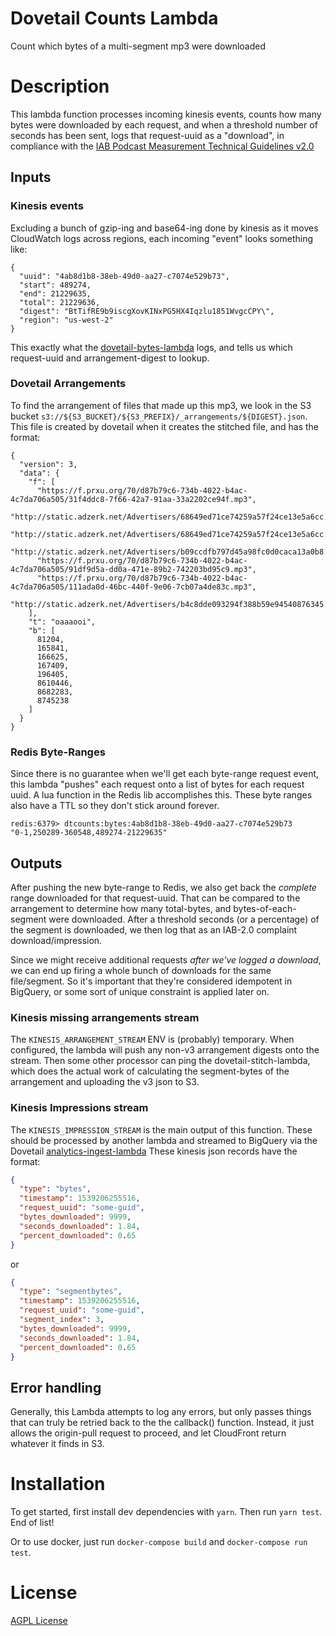 # Dovetail Counts Lambda

Count which bytes of a multi-segment mp3 were downloaded

# Description

This lambda function processes incoming kinesis events, counts how many bytes
were downloaded by each request, and when a threshold number of seconds has
been sent, logs that request-uuid as a "download", in compliance with the
[IAB Podcast Measurement Technical Guidelines v2.0](https://www.iab.com/wp-content/uploads/2017/12/Podcast_Measurement_v2-Final-Dec2017.pdf)

## Inputs

### Kinesis events

Excluding a bunch of gzip-ing and base64-ing done by kinesis as it moves CloudWatch
logs across regions, each incoming "event" looks something like:

```
{
  "uuid": "4ab8d1b8-38eb-49d0-aa27-c7074e529b73",
  "start": 489274,
  "end": 21229635,
  "total": 21229636,
  "digest": "BtTifRE9b9iscgXovKINxPG5HX4Iqzlu1851WvgcCPY\",
  "region": "us-west-2"
}
```

This exactly what the [dovetail-bytes-lambda](https://github.com/PRX/dovetail-bytes-lambda) logs,
and tells us which request-uuid and arrangement-digest to lookup.

### Dovetail Arrangements

To find the arrangement of files that made up this mp3, we look in the S3
bucket `s3://${S3_BUCKET}/${S3_PREFIX}/_arrangements/${DIGEST}.json`. This file
is created by dovetail when it creates the stitched file, and has the format:

```
{
  "version": 3,
  "data": {
    "f": [
      "https://f.prxu.org/70/d87b79c6-734b-4022-b4ac-4c7da706a505/31f4ddc8-7f66-42a7-91aa-33a2202ce94f.mp3",
      "http://static.adzerk.net/Advertisers/68649ed71ce74259a57f24ce13e5a6cc.mp3",
      "http://static.adzerk.net/Advertisers/68649ed71ce74259a57f24ce13e5a6cc.mp3",
      "http://static.adzerk.net/Advertisers/b09ccdfb797d45a98fc0d0caca13a0b8.mp3",
      "https://f.prxu.org/70/d87b79c6-734b-4022-b4ac-4c7da706a505/91df9d5a-dd0a-471e-89b2-742203bd95c9.mp3",
      "https://f.prxu.org/70/d87b79c6-734b-4022-b4ac-4c7da706a505/111ada0d-46bc-440f-9e06-7cb07a4de83c.mp3",
      "http://static.adzerk.net/Advertisers/b4c8dde093294f388b59e94540876345.mp3"
    ],
    "t": "oaaaooi",
    "b": [
      81204,
      165841,
      166625,
      167409,
      196405,
      8610446,
      8682283,
      8745238
    ]
  }
}
```

### Redis Byte-Ranges

Since there is no guarantee when we'll get each byte-range request event, this
lambda "pushes" each request onto a list of bytes for each request uuid. A lua
function in the Redis lib accomplishes this. These byte ranges also have a TTL
so they don't stick around forever.

```
redis:6379> dtcounts:bytes:4ab8d1b8-38eb-49d0-aa27-c7074e529b73
"0-1,250289-360548,489274-21229635"
```

## Outputs

After pushing the new byte-range to Redis, we also get back the _complete_ range
downloaded for that request-uuid.  That can be compared to the arrangement to
determine how many total-bytes, and bytes-of-each-segment were downloaded.  After
a threshold seconds (or a percentage) of the segment is downloaded, we then log
that as an IAB-2.0 complaint download/impression.

Since we might receive additional requests _after we've logged a download_, we
can end up firing a whole bunch of downloads for the same file/segment.  So it's
important that they're considered idempotent in BigQuery, or some sort of
unique constraint is applied later on.

### Kinesis missing arrangements stream

The `KINESIS_ARRANGEMENT_STREAM` ENV is (probably) temporary.  When configured, the lambda will push any non-v3 arrangement digests onto the stream.  Then some other processor can ping the dovetail-stitch-lambda, which does the actual work of calculating the segment-bytes of the arrangement and uploading the v3 json to S3.

### Kinesis Impressions stream

The `KINESIS_IMPRESSION_STREAM` is the main output of this function.  These should be processed by another lambda and streamed to BigQuery via the Dovetail [analytics-ingest-lambda](https://github.com/PRX/analytics-ingest-lambda)  These kinesis json records have the format:

```json
{
  "type": "bytes",
  "timestamp": 1539206255516,
  "request_uuid": "some-guid",
  "bytes_downloaded": 9999,
  "seconds_downloaded": 1.84,
  "percent_downloaded": 0.65
}
```

or

```json
{
  "type": "segmentbytes",
  "timestamp": 1539206255516,
  "request_uuid": "some-guid",
  "segment_index": 3,
  "bytes_downloaded": 9999,
  "seconds_downloaded": 1.84,
  "percent_downloaded": 0.65
}
```

## Error handling

Generally, this Lambda attempts to log any errors, but only passes things that
can truly be retried back to the
the callback() function.  Instead, it just allows the origin-pull request to
proceed, and let CloudFront return whatever it finds in S3.

# Installation

To get started, first install dev dependencies with `yarn`.  Then run `yarn test`.  End of list!

Or to use docker, just run `docker-compose build` and `docker-compose run test`.

# License

[AGPL License](https://www.gnu.org/licenses/agpl-3.0.html)
